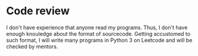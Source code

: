 # Code review

I don't have experience that anyone read my programs. Thus, I don't have enough knouledge about the format of sourcecode. 
Getting accustomed to such format, I will write many programs in Python 3 on Leetcode and will be checked by mentors.
